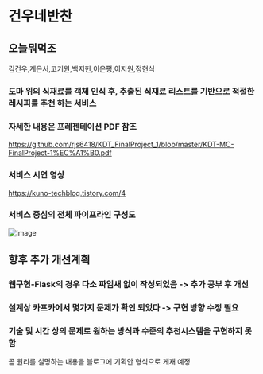 # 건우네반찬
## 오늘뭐먹조
김건우,계은서,고기원,백지헌,이은평,이지원,정현식

### 도마 위의 식재료를 객체 인식 후, 추출된 식재료 리스트를 기반으로 적절한 레시피를 추천 하는 서비스




### 자세한 내용은 프레젠테이션 PDF 참조
https://github.com/rjs6418/KDT_FinalProject_1/blob/master/KDT-MC-FinalProject-1%EC%A1%B0.pdf
### 서비스 시연 영상
https://kuno-techblog.tistory.com/4
### 서비스 중심의 전체 파이프라인 구성도
![image](https://user-images.githubusercontent.com/101792115/190885374-eec94646-0a68-4753-82b0-8f6c1da2df11.png)




## 향후 추가 개선계획

### 웹구현-Flask의 경우 다소 짜임새 없이 작성되었음 -> 추가 공부 후 개선 
### 설계상 카프카에서 몇가지 문제가 확인 되었다 -> 구현 방향 수정 필요
### 기술 및 시간 상의 문제로 원하는 방식과 수준의 추천시스템을 구현하지 못함
곧 원리를 설명하는 내용을 블로그에 기획안 형식으로 게재 예정
